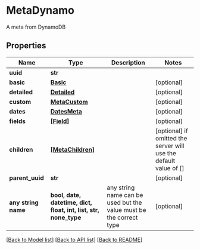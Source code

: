 # MetaDynamo

A meta from DynamoDB

## Properties
Name | Type | Description | Notes
------------ | ------------- | ------------- | -------------
**uuid** | **str** |  | 
**basic** | [**Basic**](Basic.md) |  | [optional] 
**detailed** | [**Detailed**](Detailed.md) |  | [optional] 
**custom** | [**MetaCustom**](MetaCustom.md) |  | [optional] 
**dates** | [**DatesMeta**](DatesMeta.md) |  | [optional] 
**fields** | [**[Field]**](Field.md) |  | [optional] 
**children** | [**[MetaChildren]**](MetaChildren.md) |  | [optional]  if omitted the server will use the default value of []
**parent_uuid** | **str** |  | [optional] 
**any string name** | **bool, date, datetime, dict, float, int, list, str, none_type** | any string name can be used but the value must be the correct type | [optional]

[[Back to Model list]](../README.md#documentation-for-models) [[Back to API list]](../README.md#documentation-for-api-endpoints) [[Back to README]](../README.md)


